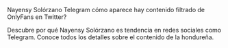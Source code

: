Nayensy Solórzano Telegram cómo aparece hay contenido filtrado de OnlyFans en Twitter?

Descubre por qué Nayensy Solórzano es tendencia en redes sociales como Telegram. Conoce todos los detalles sobre el contenido de la hondureña.
